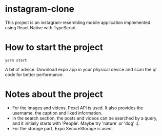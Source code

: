 # instagram-clone

This project is an instagram-resembling mobile application implemented using React Native with TypeScript.

# How to start the project

```yarn start```

A bit of advice: Download expo app in your physical device and scan the qr code for better performance.

# Notes about the project

* For the images and videos, Pexel API is used. It also provides the username, the caption and liked information.
* In the search section, the posts and videos can be searched by a query, and it initially starts with 'People'. Maybe try 'nature' or 'dog' :).
* For the storage part, Expo SecureStorage is used.
